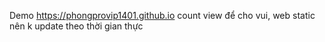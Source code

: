 Demo https://phongprovip1401.github.io
count view để cho vui, web static nên k update theo thời gian thực
